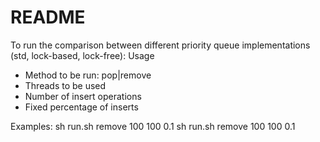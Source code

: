 README
======
To run the comparison between different priority queue implementations (std, lock-based, lock-free):
Usage <method> <threads> <inserts> <fixedPercentage>
* Method to be run: pop|remove
* Threads to be used
* Number of insert operations
* Fixed percentage of inserts

Examples:
sh run.sh remove 100 100 0.1
sh run.sh remove 100 100 0.1

